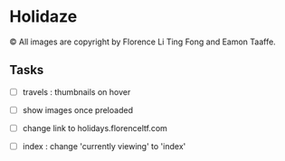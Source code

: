 # Holidaze

© All images are copyright by Florence Li Ting Fong and Eamon Taaffe.

## Tasks

- [ ] travels : thumbnails on hover

- [ ] show images once preloaded

- [ ] change link to holidays.florenceltf.com

- [ ] index : change 'currently viewing' to 'index'

